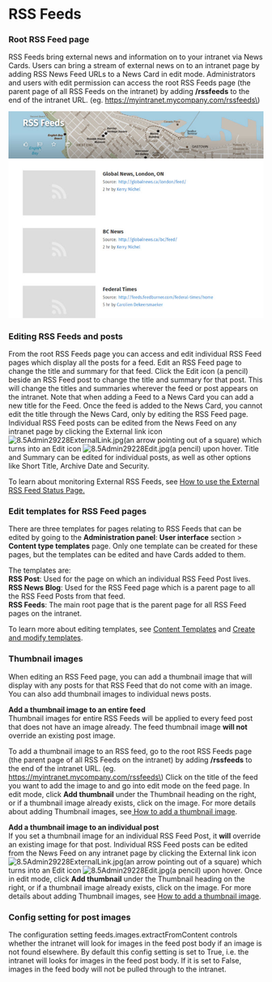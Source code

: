 # RSS Feeds

### Root RSS Feed page

RSS Feeds bring external news and information on to your intranet via News Cards. Users can bring a stream of external news on to an intranet page by adding RSS News Feed URLs to a News Card in edit mode. Administrators and users with edit permission can access the root RSS Feeds page \(the parent page of all RSS Feeds on the intranet\) by adding **/rssfeeds** to the end of the intranet URL. \(eg. https://myintranet.mycompany.com/rssfeeds\)

![](../../.gitbook/assets/1%20%28120%29.jpg)

### Editing RSS Feeds and posts

From the root RSS Feeds page you can access and edit individual RSS Feed pages which display all the posts for a feed. Edit an RSS Feed page to change the title and summary for that feed. Click the Edit icon \(a pencil\) beside an RSS Feed post to change the title and summary for that post. This will change the titles and summaries wherever the feed or post appears on the intranet. Note that when adding a Feed to a News Card you can add a new title for the Feed. Once the feed is added to the News Card, you cannot edit the title through the News Card, only by editing the RSS Feed page.  
Individual RSS Feed posts can be edited from the News Feed on any intranet page by clicking the External link icon ![8.5Admin29228ExternalLink.jpg](https://community.thoughtfarmer.com/imagethumb/221578130000/16986/44x35/False/8.5Admin29228ExternalLink.jpg)\(an arrow pointing out of a square\) which turns into an Edit icon ![8.5Admin29228Edit.jpg](https://community.thoughtfarmer.com/imagethumb/222513170000/16987/950x950/False/8.5Admin29228Edit.jpg)\(a pencil\) upon hover. Title and Summary can be edited for individual posts, as well as other options like Short Title, Archive Date and Security.  
  
To learn about monitoring External RSS Feeds, see [How to use the External RSS Feed Status Page.](../advanced-configuration/external-rss-feed-status.md)

### Edit templates for RSS Feed pages

There are three templates for pages relating to RSS Feeds that can be edited by going to the **Administration panel**: **User interface** section &gt; **Content type templates** page. Only one template can be created for these pages, but the templates can be edited and have Cards added to them.  
  
The templates are:  
**RSS Post**: Used for the page on which an individual RSS Feed Post lives.  
**RSS News Blog**: Used for the RSS Feed page which is a parent page to all the RSS Feed Posts from that feed.  
**RSS Feeds**: The main root page that is the parent page for all RSS Feed pages on the intranet.  
  
To learn more about editing templates, see [Content Templates](../layout-and-appearance-1/content-templates/) and [Create and modify templates](../layout-and-appearance-1/content-templates/create-and-modify-template/).

### Thumbnail images

When editing an RSS Feed page, you can add a thumbnail image that will display with any posts for that RSS Feed that do not come with an image. You can also add thumbnail images to individual news posts.  
  
**Add a thumbnail image to an entire feed**  
Thumbnail images for entire RSS Feeds will be applied to every feed post that does not have an image already. The feed thumbnail image **will not** override an existing post image.  
  
To add a thumbnail image to an RSS feed, go to the root RSS Feeds page \(the parent page of all RSS Feeds on the intranet\) by adding **/rssfeeds** to the end of the intranet URL. \(eg. https://myintranet.mycompany.com/rssfeeds\) Click on the title of the feed you want to add the image to and go into edit mode on the feed page. In edit mode, click **Add thumbnail** under the Thumbnail heading on the right, or if a thumbnail image already exists, click on the image. For more details about adding Thumbnail images, see[ How to add a thumbnail image](../../using-thoughtfarmer/edit-page-contents/add-thumbnail-images/).  
  
**Add a thumbnail image to an individual post**  
If you set a thumbnail image for an individual RSS Feed Post, it **will** override an existing image for that post. Individual RSS Feed posts can be edited from the News Feed on any intranet page by clicking the External link icon ![8.5Admin29228ExternalLink.jpg](https://community.thoughtfarmer.com/imagethumb/221578130000/16986/44x35/False/8.5Admin29228ExternalLink.jpg)\(an arrow pointing out of a square\) which turns into an Edit icon ![8.5Admin29228Edit.jpg](https://community.thoughtfarmer.com/imagethumb/222513170000/16987/950x950/False/8.5Admin29228Edit.jpg)\(a pencil\) upon hover. Once in edit mode, click **Add thumbnail** under the Thumbnail heading on the right, or if a thumbnail image already exists, click on the image. For more details about adding Thumbnail images, see [How to add a thumbnail image](../../using-thoughtfarmer/edit-page-contents/add-thumbnail-images/).  
 

### Config setting for post images

The configuration setting feeds.images.extractFromContent controls whether the intranet will look for images in the feed post body if an image is not found elsewhere. By default this config setting is set to True, i.e. the intranet will looks for images in the feed post body. If it is set to False, images in the feed body will not be pulled through to the intranet.  
  


